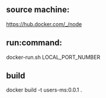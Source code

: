## source machine:

https://hub.docker.com/_/node

## run:command:

docker-run.sh LOCAL_PORT_NUMBER

## build

docker build -t users-ms:0.0.1 .
